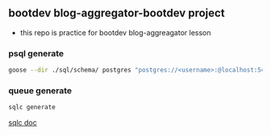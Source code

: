 ## bootdev blog-aggregator-bootdev project
- this repo is practice for bootdev blog-aggreagator lesson


### psql generate
```bash 
goose --dir ./sql/schema/ postgres "postgres://<username>:@localhost:5432/blogator" up

```
### queue generate
```bash
sqlc generate
```
[sqlc doc](https://docs.sqlc.dev/en/latest/tutorials/getting-started-postgresql.html)
